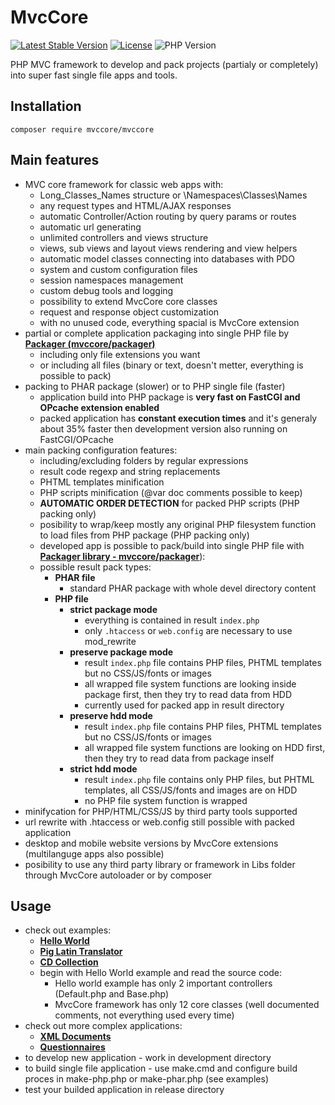 # MvcCore

[![Latest Stable Version](https://img.shields.io/badge/Stable-v3.2.1-brightgreen.svg?style=plastic)](https://github.com/mvccore/mvccore/releases)
[![License](https://img.shields.io/badge/Licence-BSD-brightgreen.svg?style=plastic)](https://mvccore.github.io/docs/mvccore/3.0.0/LICENCE.md)
![PHP Version](https://img.shields.io/badge/PHP->=5.3-brightgreen.svg?style=plastic)

PHP MVC framework to develop and pack projects (partialy or completely) into super fast single file apps and tools.

## Installation
```shell
composer require mvccore/mvccore
```

## Main features
- MVC core framework for classic web apps with:
	- Long_Classes_Names structure or \Namespaces\Classes\Names
	- any request types and HTML/AJAX responses
	- automatic Controller/Action routing by query params or routes
	- automatic url generating
	- unlimited controllers and views structure
	- views, sub views and layout views rendering and view helpers
	- automatic model classes connecting into databases with PDO
	- system and custom configuration files
	- session namespaces management
	- custom debug tools and logging
	- possibility to extend MvcCore core classes
	- request and response object customization
	- with no unused code, everything spacial is MvcCore extension
- partial or complete application packaging into single PHP file by [**Packager (mvccore/packager)**](https://github.com/mvccore/packager)
	- including only file extensions you want
	- or including all files (binary or text, doesn't metter, everything is possible to pack)
- packing to PHAR package (slower) or to PHP single file (faster)
  - application build into PHP package is **very fast on FastCGI and OPcache extension enabled**
  - packed application has **constant execution times** and it's generaly about 35% faster then 
    development version also running on FastCGI/OPcache
- main packing configuration features:
	- including/excluding folders by regular expressions
	- result code regexp and string replacements
	- PHTML templates minification
	- PHP scripts minification (@var doc comments possible to keep)
	- **AUTOMATIC ORDER DETECTION** for packed PHP scripts (PHP packing only)
	- posibility to wrap/keep mostly any original PHP filesystem function to load files from PHP package (PHP packing only)
	- developed app is possible to pack/build into single PHP file with [**Packager library - mvccore/packager**](https://github.com/mvccore/packager)):
	- possible result pack types:
	  - **PHAR file**
		- standard PHAR package with whole devel directory content
	  - **PHP file**
		- **strict package mode**
		  - everything is contained in result `index.php`
		  - only `.htaccess` or `web.config` are necessary to use mod_rewrite
		- **preserve package mode**
		  - result `index.php` file contains PHP files, 
			PHTML templates but no CSS/JS/fonts or images
		  - all wrapped file system functions are looking inside 
			package first, then they try to read data from HDD
		  - currently used for packed app in result directory
		- **preserve hdd mode**
		  - result `index.php` file contains PHP files, 
			PHTML templates but no CSS/JS/fonts or images
		  - all wrapped file system functions are looking on HDD first, 
			then they try to read data from package inself
		- **strict hdd mode**
		  - result `index.php` file contains only PHP files, 
			but PHTML templates, all CSS/JS/fonts and images are on HDD
		  - no PHP file system function is wrapped
- minifycation for PHP/HTML/CSS/JS by third party tools supported
- url rewrite with .htaccess or web.config still possible with packed application
- desktop and mobile website versions by MvcCore extensions (multilanguge apps also possible)
- posibility to use any third party library or framework in Libs folder through MvcCore autoloader or by composer

## Usage
- check out examples:
	- [**Hello World**](https://github.com/mvccore/example-helloworld)
	- [**Pig Latin Translator**](https://github.com/mvccore/example-translator)
	- [**CD Collection**](https://github.com/mvccore/example-cdcol)
	- begin with Hello World example and read the source code:
		- Hello world example has only 2 important controllers (Default.php and Base.php)
		- MvcCore framework has only 12 core classes (well documented comments, not everything used every time)
- check out more complex applications:
	- [**XML Documents**](https://github.com/mvccore/app-xmldocs)
	- [**Questionnaires**](https://github.com/mvccore/app-questionnaires)
- to develop new application - work in development directory
- to build single file application - use make.cmd and configure build proces in make-php.php or make-phar.php (see examples)
- test your builded application in release directory
